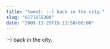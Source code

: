 ```yaml
---
title: "tweet: :-) back in the city."
slug: "6171655380"
date: "2009-11-29T15:11:58+00:00"
---
```

:-) back in the city.